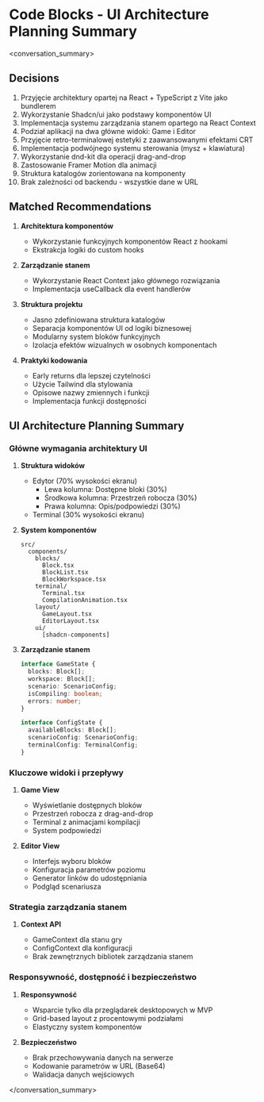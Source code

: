 # Code Blocks - UI Architecture Planning Summary

<conversation_summary>

## Decisions

1. Przyjęcie architektury opartej na React + TypeScript z Vite jako bundlerem
2. Wykorzystanie Shadcn/ui jako podstawy komponentów UI
3. Implementacja systemu zarządzania stanem opartego na React Context
4. Podział aplikacji na dwa główne widoki: Game i Editor
5. Przyjęcie retro-terminalowej estetyki z zaawansowanymi efektami CRT
6. Implementacja podwójnego systemu sterowania (mysz + klawiatura)
7. Wykorzystanie dnd-kit dla operacji drag-and-drop
8. Zastosowanie Framer Motion dla animacji
9. Struktura katalogów zorientowana na komponenty
10. Brak zależności od backendu - wszystkie dane w URL

## Matched Recommendations

1. **Architektura komponentów**

   - Wykorzystanie funkcyjnych komponentów React z hookami
   - Ekstrakcja logiki do custom hooks

2. **Zarządzanie stanem**

   - Wykorzystanie React Context jako głównego rozwiązania
   - Implementacja useCallback dla event handlerów

3. **Struktura projektu**

   - Jasno zdefiniowana struktura katalogów
   - Separacja komponentów UI od logiki biznesowej
   - Modularny system bloków funkcyjnych
   - Izolacja efektów wizualnych w osobnych komponentach

4. **Praktyki kodowania**
   - Early returns dla lepszej czytelności
   - Użycie Tailwind dla stylowania
   - Opisowe nazwy zmiennych i funkcji
   - Implementacja funkcji dostępności

## UI Architecture Planning Summary

### Główne wymagania architektury UI

1. **Struktura widoków**

   - Edytor (70% wysokości ekranu)
     - Lewa kolumna: Dostępne bloki (30%)
     - Środkowa kolumna: Przestrzeń robocza (30%)
     - Prawa kolumna: Opis/podpowiedzi (30%)
   - Terminal (30% wysokości ekranu)

2. **System komponentów**

   ```
   src/
     components/
       blocks/
         Block.tsx
         BlockList.tsx
         BlockWorkspace.tsx
       terminal/
         Terminal.tsx
         CompilationAnimation.tsx
       layout/
         GameLayout.tsx
         EditorLayout.tsx
       ui/
         [shadcn-components]
   ```

3. **Zarządzanie stanem**

   ```typescript
   interface GameState {
     blocks: Block[];
     workspace: Block[];
     scenario: ScenarioConfig;
     isCompiling: boolean;
     errors: number;
   }

   interface ConfigState {
     availableBlocks: Block[];
     scenarioConfig: ScenarioConfig;
     terminalConfig: TerminalConfig;
   }
   ```

### Kluczowe widoki i przepływy

1. **Game View**

   - Wyświetlanie dostępnych bloków
   - Przestrzeń robocza z drag-and-drop
   - Terminal z animacjami kompilacji
   - System podpowiedzi

2. **Editor View**
   - Interfejs wyboru bloków
   - Konfiguracja parametrów poziomu
   - Generator linków do udostępniania
   - Podgląd scenariusza

### Strategia zarządzania stanem

1. **Context API**

   - GameContext dla stanu gry
   - ConfigContext dla konfiguracji
   - Brak zewnętrznych bibliotek zarządzania stanem

### Responsywność, dostępność i bezpieczeństwo

1. **Responsywność**

   - Wsparcie tylko dla przeglądarek desktopowych w MVP
   - Grid-based layout z procentowymi podziałami
   - Elastyczny system komponentów

2. **Bezpieczeństwo**
   - Brak przechowywania danych na serwerze
   - Kodowanie parametrów w URL (Base64)
   - Walidacja danych wejściowych

</conversation_summary>
